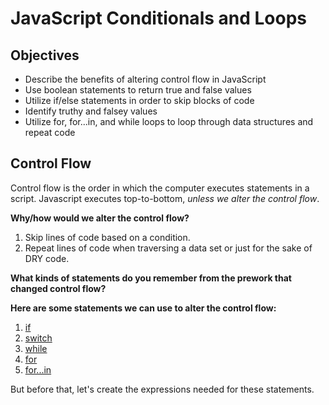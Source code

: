 # JavaScript Conditionals and Loops

## Objectives

* Describe the benefits of altering control flow in JavaScript
* Use boolean statements to return true and false values
* Utilize if/else statements in order to skip blocks of code
* Identify truthy and falsey values
* Utilize for, for...in, and while loops to loop through data structures and repeat code

## Control Flow

Control flow is the order in which the computer executes statements in a script. Javascript executes top-to-bottom, _unless we alter the control flow_.

**Why/how would we alter the control flow?**
1. Skip lines of code based on a condition.
2. Repeat lines of code when traversing a data set or just for the sake of DRY code.

**What kinds of statements do you remember from the prework that changed control flow?**

**Here are some statements we can use to alter the control flow:**
1. [if](https://developer.mozilla.org/en-US/docs/Web/JavaScript/Reference/Statements/if...else)
2. [switch](https://developer.mozilla.org/en-US/docs/Web/JavaScript/Reference/Statements/switch)
3. [while](https://developer.mozilla.org/en-US/docs/Web/JavaScript/Reference/Statements/while)
4. [for](https://developer.mozilla.org/en-US/docs/Web/JavaScript/Reference/Statements/for)
5. [for...in](https://developer.mozilla.org/en-US/docs/Web/JavaScript/Reference/Statements/for...in)

But before that, let's create the expressions needed for these statements.

